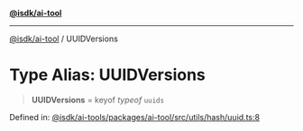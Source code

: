 [**@isdk/ai-tool**](../README.md)

***

[@isdk/ai-tool](../globals.md) / UUIDVersions

# Type Alias: UUIDVersions

> **UUIDVersions** = keyof *typeof* `uuids`

Defined in: [@isdk/ai-tools/packages/ai-tool/src/utils/hash/uuid.ts:8](https://github.com/isdk/ai-tool.js/blob/e883e341c67e937e7d3a3e95e8bc56844896f5a3/src/utils/hash/uuid.ts#L8)
